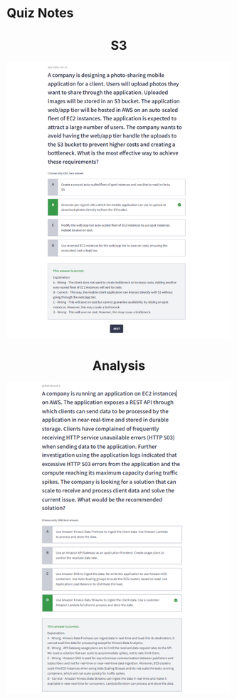 # Quiz Notes

<div align="center">
    <h1>S3</h1>
    <img src="images/s3-q7.png" alt="alt text">
    <h1>Analysis</h1>
    <img src="images/analysis-q6.png" alt="analysis-q6">
</div>
